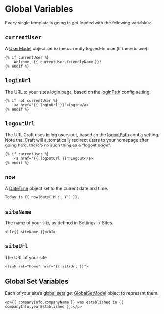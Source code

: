 # Global Variables

Every single template is going to get loaded with the following variables:

## `currentUser`

A [UserModel](https://craftcms.com/docs/templating/usermodel) object set to the currently logged-in user (if there is one).

```twig
{% if currentUser %}
    Welcome, {{ currentUser.friendlyName }}!
{% endif %}
```

## `loginUrl`

The URL to your site’s login page, based on the [loginPath](https://docs.craftcms.com/api/v3/craft-config-generalconfig.html#$loginPath-detail) config setting.

```twig
{% if not currentUser %}
    <a href="{{ loginUrl }}">Login</a>
{% endif %}
```

## `logoutUrl`

The URL Craft uses to log users out, based on the [logoutPath](https://docs.craftcms.com/api/v3/craft-config-generalconfig.html#$logoutPath-detail) config setting. Note that Craft will automatically redirect users to your homepage after going here; there’s no such thing as a “logout _page_”.

```twig
{% if currentUser %}
    <a href="{{ logoutUrl }}">Logout</a>
{% endif %}
```

## `now`

A [DateTime](http://php.net/manual/en/class.datetime.php) object set to the current date and time.

```twig
Today is {{ now|date('M j, Y') }}.
```

## `siteName`

The name of your site, as defined in Settings → Sites.

```twig
<h1>{{ siteName }}</h1>
```

## `siteUrl`

The URL of your site

```twig
<link rel="home" href="{{ siteUrl }}">
```

## Global Set Variables

Each of your site’s [global sets](globals.md) get [GlobalSetModel](https://craftcms.com/docs/templating/globalsetmodel) object to represent them.

```twig
<p>{{ companyInfo.companyName }} was established in {{ companyInfo.yearEstablished }}.</p>
```
